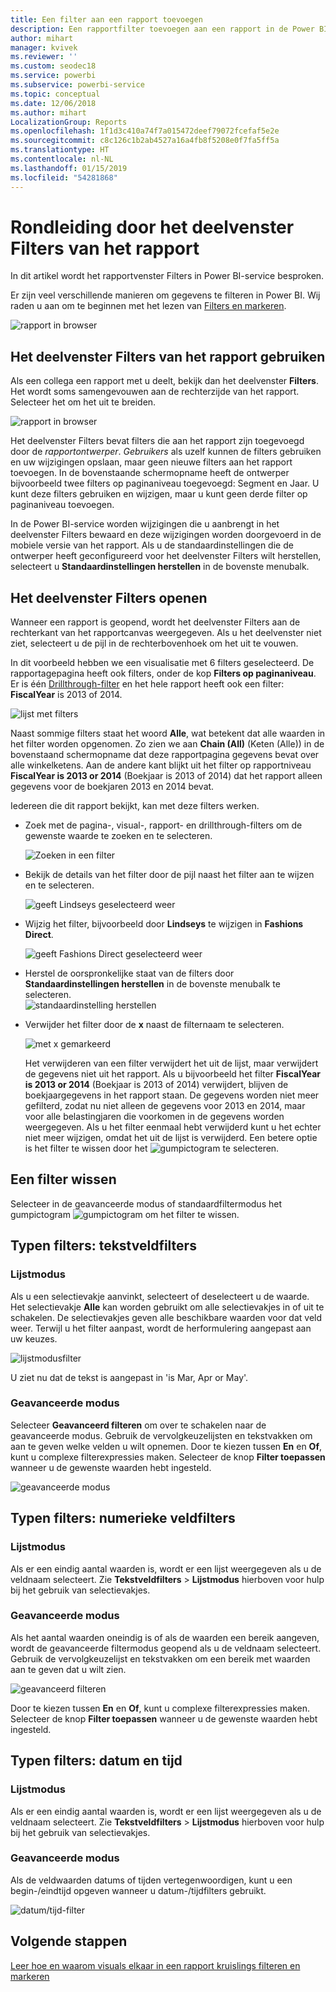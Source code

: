 ```yaml
---
title: Een filter aan een rapport toevoegen
description: Een rapportfilter toevoegen aan een rapport in de Power BI-service voor gebruikers
author: mihart
manager: kvivek
ms.reviewer: ''
ms.custom: seodec18
ms.service: powerbi
ms.subservice: powerbi-service
ms.topic: conceptual
ms.date: 12/06/2018
ms.author: mihart
LocalizationGroup: Reports
ms.openlocfilehash: 1f1d3c410a74f7a015472deef79072fcefaf5e2e
ms.sourcegitcommit: c8c126c1b2ab4527a16a4fb8f5208e0f7fa5ff5a
ms.translationtype: HT
ms.contentlocale: nl-NL
ms.lasthandoff: 01/15/2019
ms.locfileid: "54281868"
---
```

# <a name="take-a-tour-of-the-report-filters-pane"></a>Rondleiding door het deelvenster Filters van het rapport
In dit artikel wordt het rapportvenster Filters in Power BI-service besproken.

Er zijn veel verschillende manieren om gegevens te filteren in Power BI. Wij raden u aan om te beginnen met het lezen van [Filters en markeren](../power-bi-reports-filters-and-highlighting.md).

![rapport in browser](media/end-user-report-filter/power-bi-browser.png)

## <a name="working-with-the-report-filters-pane"></a>Het deelvenster Filters van het rapport gebruiken
Als een collega een rapport met u deelt, bekijk dan het deelvenster **Filters**. Het wordt soms samengevouwen aan de rechterzijde van het rapport. Selecteer het om het uit te breiden.   

![rapport in browser](media/end-user-report-filter/power-bi-expanded.png)

Het deelvenster Filters bevat filters die aan het rapport zijn toegevoegd door de *rapportontwerper*. *Gebruikers* als uzelf kunnen de filters gebruiken en uw wijzigingen opslaan, maar geen nieuwe filters aan het rapport toevoegen. In de bovenstaande schermopname heeft de ontwerper bijvoorbeeld twee filters op paginaniveau toegevoegd: Segment en Jaar. U kunt deze filters gebruiken en wijzigen, maar u kunt geen derde filter op paginaniveau toevoegen.

In de Power BI-service worden wijzigingen die u aanbrengt in het deelvenster Filters bewaard en deze wijzigingen worden doorgevoerd in de mobiele versie van het rapport. Als u de standaardinstellingen die de ontwerper heeft geconfigureerd voor het deelvenster Filters wilt herstellen, selecteert u **Standaardinstellingen herstellen** in de bovenste menubalk.     

## <a name="open-the-filters-pane"></a>Het deelvenster Filters openen
Wanneer een rapport is geopend, wordt het deelvenster Filters aan de rechterkant van het rapportcanvas weergegeven. Als u het deelvenster niet ziet, selecteert u de pijl in de rechterbovenhoek om het uit te vouwen.  

In dit voorbeeld hebben we een visualisatie met 6 filters geselecteerd. De rapportagepagina heeft ook filters, onder de kop **Filters op paginaniveau**. Er is één [Drillthrough-filter](../power-bi-report-add-filter.md) en het hele rapport heeft ook een filter:  **FiscalYear** is 2013 of 2014.

![lijst met filters](media/end-user-report-filter/power-bi-filter-list.png)

Naast sommige filters staat het woord **Alle**, wat betekent dat alle waarden in het filter worden opgenomen.  Zo zien we aan **Chain (All)** (Keten (Alle)) in de bovenstaand schermopname dat deze rapportpagina gegevens bevat over alle winkelketens.  Aan de andere kant blijkt uit het filter op rapportniveau **FiscalYear is 2013 or 2014** (Boekjaar is 2013 of 2014) dat het rapport alleen gegevens voor de boekjaren 2013 en 2014 bevat.

Iedereen die dit rapport bekijkt, kan met deze filters werken.

- Zoek met de pagina-, visual-, rapport- en drillthrough-filters om de gewenste waarde te zoeken en te selecteren. 

    ![Zoeken in een filter](media/end-user-report-filter/power-bi-filter-search.png)

- Bekijk de details van het filter door de pijl naast het filter aan te wijzen en te selecteren.
  
   ![geeft Lindseys geselecteerd weer](media/end-user-report-filter/power-bi-expan-filter.png)
* Wijzig het filter, bijvoorbeeld door **Lindseys** te wijzigen in **Fashions Direct**.
  
     ![geeft Fashions Direct geselecteerd weer](media/end-user-report-filter/power-bi-filter-chain.png)

* Herstel de oorspronkelijke staat van de filters door **Standaardinstellingen herstellen** in de bovenste menubalk te selecteren.    
    ![standaardinstelling herstellen](media/end-user-report-filter/power-bi-reset-to-default.png)
    
* Verwijder het filter door de **x** naast de filternaam te selecteren.
  
    ![met x gemarkeerd](media/end-user-report-filter/power-bi-delete-filter.png)

  Het verwijderen van een filter verwijdert het uit de lijst, maar verwijdert de gegevens niet uit het rapport.  Als u bijvoorbeeld het filter **FiscalYear is 2013 or 2014** (Boekjaar is 2013 of 2014) verwijdert, blijven de boekjaargegevens in het rapport staan. De gegevens worden niet meer gefilterd, zodat nu niet alleen de gegevens voor 2013 en 2014, maar voor alle belastingjaren die voorkomen in de gegevens worden weergegeven.  Als u het filter eenmaal hebt verwijderd kunt u het echter niet meer wijzigen, omdat het uit de lijst is verwijderd. Een betere optie is het filter te wissen door het ![gumpictogram](media/end-user-report-filter/power-bi-eraser-icon.png) te selecteren.
  
  



## <a name="clear-a-filter"></a>Een filter wissen
 Selecteer in de geavanceerde modus of standaardfiltermodus het gumpictogram  ![gumpictogram](media/end-user-report-filter/pbi_erasericon.jpg) om het filter te wissen. 


## <a name="types-of-filters-text-field-filters"></a>Typen filters: tekstveldfilters
### <a name="list-mode"></a>Lijstmodus
Als u een selectievakje aanvinkt, selecteert of deselecteert u de waarde. Het selectievakje **Alle** kan worden gebruikt om alle selectievakjes in of uit te schakelen. De selectievakjes geven alle beschikbare waarden voor dat veld weer.  Terwijl u het filter aanpast, wordt de herformulering aangepast aan uw keuzes. 

![lijstmodusfilter](media/end-user-report-filter/power-bi-restatement-new.png)

U ziet nu dat de tekst is aangepast in 'is Mar, Apr or May'.

### <a name="advanced-mode"></a>Geavanceerde modus
Selecteer **Geavanceerd filteren** om over te schakelen naar de geavanceerde modus. Gebruik de vervolgkeuzelijsten en tekstvakken om aan te geven welke velden u wilt opnemen. Door te kiezen tussen **En** en **Of**, kunt u complexe filterexpressies maken. Selecteer de knop **Filter toepassen** wanneer u de gewenste waarden hebt ingesteld.  

![geavanceerde modus](media/end-user-report-filter/power-bi-advanced.png)

## <a name="types-of-filters-numeric-field-filters"></a>Typen filters: numerieke veldfilters
### <a name="list-mode"></a>Lijstmodus
Als er een eindig aantal waarden is, wordt er een lijst weergegeven als u de veldnaam selecteert.  Zie **Tekstveldfilters** &gt; **Lijstmodus** hierboven voor hulp bij het gebruik van selectievakjes.   

### <a name="advanced-mode"></a>Geavanceerde modus
Als het aantal waarden oneindig is of als de waarden een bereik aangeven, wordt de geavanceerde filtermodus geopend als u de veldnaam selecteert. Gebruik de vervolgkeuzelijst en tekstvakken om een bereik met waarden aan te geven dat u wilt zien. 

![geavanceerd filteren](media/end-user-report-filter/power-bi-dropdown-and-text.png)

Door te kiezen tussen **En** en **Of**, kunt u complexe filterexpressies maken. Selecteer de knop **Filter toepassen** wanneer u de gewenste waarden hebt ingesteld.

## <a name="types-of-filters-date-and-time"></a>Typen filters: datum en tijd
### <a name="list-mode"></a>Lijstmodus
Als er een eindig aantal waarden is, wordt er een lijst weergegeven als u de veldnaam selecteert.  Zie **Tekstveldfilters** &gt; **Lijstmodus** hierboven voor hulp bij het gebruik van selectievakjes.   

### <a name="advanced-mode"></a>Geavanceerde modus
Als de veldwaarden datums of tijden vertegenwoordigen, kunt u een begin-/eindtijd opgeven wanneer u datum-/tijdfilters gebruikt.  

![datum/tijd-filter](media/end-user-report-filter/pbi_date-time-filters.png)


## <a name="next-steps"></a>Volgende stappen
[Leer hoe en waarom visuals elkaar in een rapport kruislings filteren en markeren](end-user-interactions.md)